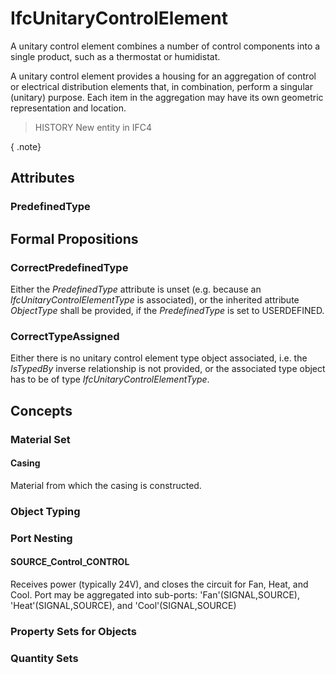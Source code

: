 # IfcUnitaryControlElement

A unitary control element combines a number of control components into a single product, such as a thermostat or humidistat.<!-- end of definition -->

A unitary control element provides a housing for an aggregation of control or electrical distribution elements that, in combination, perform a singular (unitary) purpose. Each item in the aggregation may have its own geometric representation and location.

> HISTORY  New entity in IFC4

{ .note}
>

## Attributes

### PredefinedType


## Formal Propositions

### CorrectPredefinedType
Either the _PredefinedType_ attribute is unset (e.g. because an _IfcUnitaryControlElementType_ is associated), or the inherited attribute _ObjectType_ shall be provided, if the _PredefinedType_ is set to USERDEFINED.

### CorrectTypeAssigned
Either there is no unitary control element type object associated, i.e. the _IsTypedBy_ inverse relationship is not provided, or the associated type object has to be of type _IfcUnitaryControlElementType_.

## Concepts

### Material Set



#### Casing

Material from which the casing is constructed.

### Object Typing



### Port Nesting



#### SOURCE_Control_CONTROL

Receives power (typically 24V), and closes the circuit for Fan, Heat, and Cool. Port may be aggregated into sub-ports: 'Fan'(SIGNAL,SOURCE), 'Heat'(SIGNAL,SOURCE), and 'Cool'(SIGNAL,SOURCE)

### Property Sets for Objects



### Quantity Sets



